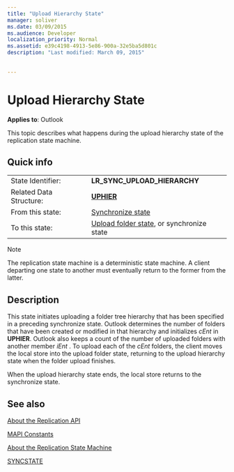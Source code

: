 ```yaml
---
title: "Upload Hierarchy State"
manager: soliver
ms.date: 03/09/2015
ms.audience: Developer
localization_priority: Normal
ms.assetid: e39c4198-4913-5e86-900a-32e5ba5d801c
description: "Last modified: March 09, 2015"
 
 
---
```


# Upload Hierarchy State

  
  
**Applies to**: Outlook 
  
 This topic describes what happens during the upload hierarchy state of the replication state machine. 
  
## Quick info

|||
|:-----|:-----|
|State Identifier:  <br/> |**LR_SYNC_UPLOAD_HIERARCHY** <br/> |
|Related Data Structure:  <br/> |**[UPHIER](uphier.md)** <br/> |
|From this state:  <br/> |[Synchronize state](synchronize-state.md) <br/> |
|To this state:  <br/> |[Upload folder state](upload-folder-state.md), or synchronize state  <br/> |
   
> [!NOTE]
> The replication state machine is a deterministic state machine. A client departing one state to another must eventually return to the former from the latter. 
  
## Description

This state initiates uploading a folder tree hierarchy that has been specified in a preceding synchronize state. Outlook determines the number of folders that have been created or modified in that hierarchy and initializes  *cEnt*  in **UPHIER**. Outlook also keeps a count of the number of uploaded folders with another member  *iEnt*  . To upload each of the  *cEnt*  folders, the client moves the local store into the upload folder state, returning to the upload hierarchy state when the folder upload finishes. 
  
When the upload hierarchy state ends, the local store returns to the synchronize state.
  
## See also



[About the Replication API](about-the-replication-api.md)
  
[MAPI Constants](mapi-constants.md)
  
[About the Replication State Machine](about-the-replication-state-machine.md)
  
[SYNCSTATE](syncstate.md)

